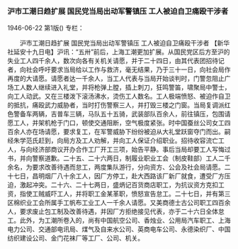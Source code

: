 ### 沪市工潮日趋扩展  国民党当局出动军警镇压  工人被迫自卫痛殴干涉者

1946-06-22
第1版()
专栏：

　　沪市工潮日趋扩展
    国民党当局出动军警镇压
    工人被迫自卫痛殴干涉者
    【新华社延安十九日电】沪讯：“五卅”前后，上海工潮更加扩展。从国民党区后方至沪的失业工人四千余人，数次向各有关机关请愿，并于二十四日，由其代表团招待记者，向社会呼吁要求当局给以工作与救济，毫无结果，乃于三十一日，向社会局作再度的大请愿。请愿者达一千余人，当工人代表与当局开始谈判时，门警忽阻止广场工人数人继续进入礼堂，并将枪弹上膛，插上刺刀，狂鸣警笛，啸聚局中警士，向工人动武。又在三楼泼下滚汤沸水，烫伤工人数名。工人极端愤怒、被迫作自卫的抵抗，痛殴武力威胁者，当时打伤警察三人，并打毁三楼之门窗。当局复调派红色警备车两辆，吉普车三辆，马队五十五骑，武装部队百余人，前往镇压，包围请愿工人，并架机枪于门口，顿使交通阻断，空气极度紧张。时中国蚕丝公司女工四百余人亦在场请愿，要求复工，在军警威胁下纷纷被迫从大礼堂跃窗夺门而出。嗣经朱学范氏赶到，向局方及工人劝解，并向工人保证介绍职业。招待收容流亡工人，与向经济部商议开办合作工厂开工三项，始告平静。事后当局却要工人写悔过书，并向警察道歉。二十五、二十六两日，制履业职业工会（制皮鞋部）工人二千余名，为要求改善待遇而怠工，两度集队游行，分向资方、公会及社会局请愿。二十七日，昌明烟厂八十余工人，因厂方停工，赴大西路该厂新厂就食，遭受厂方压迫，激起冲突。二十六、二十七两日，盛炳记百货商店职工，为抗议资方克扣工资，指使工贼威吓工人，并将职工金某革职，愤怒宣告怠工。二十七日，并有第三区棉织业工会所属手工帆布工业工人一千余人请愿。又美商德士古公司职工四百余人，要求废止包工制及改善待遇，并因厂方拒绝接见代表，亦于二十六日全体怠工。此外，为工潮所卷入的，尚有中国航空公司、香烛业、公用局汽车职工、上海电力公司、交通部电讯局、煤气及自来水公司、英商电车公司、永德染织厂、中国纺织建设公司、金门花袜厂等工厂、公司、机关。
